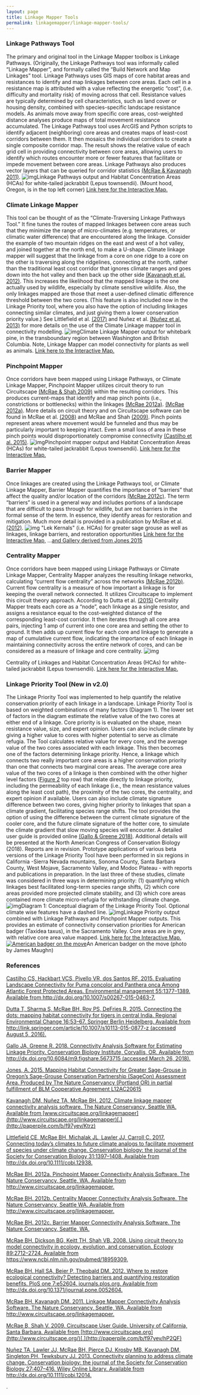 ```yaml
---
layout: page
title: Linkage Mapper Tools
permalink: linkagemapper/linkage-mapper-tools/
---
```


### **Linkage Pathways Tool**

The primary and original tool in the Linkage Mapper toolbox is Linkage Pathways. (Originally, the Linkage Pathways tool was informally called “Linkage Mapper”, and formally called the “Build Network and Map Linkages” tool. Linkage Pathways uses GIS maps of core habitat areas and resistances to identify and map linkages between core areas. Each cell in a resistance map is attributed with a value reflecting the energetic “cost”, (i.e. difficulty and mortality risk) of moving across that cell. Resistance values are typically determined by cell characteristics, such as land cover or housing density, combined with species-specific landscape resistance models. As animals move away from specific core areas, cost-weighted distance analyses produce maps of total movement resistance accumulated. The Linkage Pathways tool uses ArcGIS and Python scripts to identify adjacent (neighboring) core areas and creates maps of least-cost corridors between them. It then mosaics the individual corridors to create a single composite corridor map. The result shows the relative value of each grid cell in providing connectivity between core areas, allowing users to identify which routes encounter more or fewer features that facilitate or impede movement between core areas. Linkage Pathways also produces vector layers that can be queried for corridor statistics [(McRae & Kavanagh 2011)](https://paperpile.com/c/f97yev/9jQPB). ![img](img/lm1.png)Linkage Pathways output and Habitat Concentration Areas (HCAs) for white-tailed jackrabbit (Lepus townsendii). (Mount hood, Oregon, is in the top left corner) [Link here for the Interactive Map.](https://databasin.org/maps/342bc86a67984c2892e56fdf6a8befd4/active) 

### **Climate Linkage Mapper**

This tool can be thought of as the “Climate-Traversing Linkage Pathways Tool.”  It fine tunes the routes of mapped linkages between core areas such that they minimize the range of micro-climates (e.g. temperatures, or climatic water difference) that are encountered along the linkage. Consider the example of two mountain ridges on the east and west of a hot valley, and joined together at the north end, to make a U-shape.  Climate linkage mapper will suggest that the linkage from a core on one ridge to a core on the other is traversing along the ridgelines, connecting at the north, rather than the traditional least cost corridor that ignores climate ranges and goes down into the hot valley and then back up the other side [(Kavanagh et al. 2012)](https://paperpile.com/c/f97yev/Ktrz).  This increases the likelihood that the mapped linkage is the one actually used by wildlife, especially by climate sensitive wildlife. Also, the only linkages mapped are those that meet a user-defined climatic difference threshold between the two cores. (This feature is also included now in the Linkage Priority tool, where you also have the option of including linkages connecting similar climates, and just giving them a lower conservation priority value.) See Littlefield et al. [(2017)](https://paperpile.com/c/f97yev/ApMA/?noauthor=1) and Nuñez et al. [(Nuñez et al. 2013)](https://paperpile.com/c/f97yev/SM3q) for more details on the use of the Climate Linkage mapper tool in connectivity modelling. ![img](img/lm2.png)Climate Linkage Mapper output for whitebark pine, in the transboundary region between Washington and British Columbia. Note, Linkage Mapper can model connectivity for plants as well as animals. [Link here to the Interactive Map.](https://nplcc.databasin.org/maps/859e97aa40034b868f0de21de0d519a0/active) 

### **Pinchpoint Mapper**

Once corridors have been mapped using Linkage Pathways, or Climate Linkage Mapper, Pinchpoint Mapper utilizes circuit theory to run Circuitscape [(McRae & Shah 2009)](https://paperpile.com/c/f97yev/hP2QF) within the resulting corridors. This produces current-maps that identify and map pinch points (i.e., constrictions or bottlenecks) within the linkages [(McRae 2012a)](https://paperpile.com/c/f97yev/3RNsw). [(McRae 2012a)](https://paperpile.com/c/f97yev/3RNsw). More details on circuit theory and on Circuitscape software can be found in McRae et al. [(2008)](https://paperpile.com/c/f97yev/MgVqV/?noauthor=1) and McRae and Shah [(2009)](https://paperpile.com/c/f97yev/hP2QF/?noauthor=1).  Pinch points represent areas where movement would be funneled and thus may be particularly important to keeping intact.  Even a small loss of area in these pinch points would disproportionately compromise connectivity [(Castilho et al. 2015)](https://paperpile.com/c/f97yev/DscGZ).  ![img](img/lm3.png)Pinchpoint mapper output and Habitat Concentration Areas (HCAs) for white-tailed jackrabbit (Lepus townsendii). [Link here for the Interactive Map.](https://databasin.org/maps/2147e6fa4419481f803ff916b5cd7b9f/active) 

### **Barrier Mapper**

Once linkages are created using the Linkage Pathways tool, or Climate Linkage Mapper, Barrier Mapper quantifies the importance of “barriers” that affect the quality and/or location of the corridors [(McRae 2012c)](https://paperpile.com/c/f97yev/t3cy).  The term “barriers” is used in a general way and includes portions of a landscape that are difficult to pass through for wildlife, but are not barriers in the formal sense of the term. In essence, they identify areas for restoration and mitigation. Much more detail is provided in a publication by McRae et al. [(2012)](https://paperpile.com/c/f97yev/nTRR/?noauthor=1). ![img](img/barriermapper.png) "Lek Kernals" (i.e. HCAs) for greater sage grouse as well as linkages, linkage barriers, and restoration opportunities [Link here for the Interactive Map,](https://databasin.org/maps/c897306da2d94c558fbe8bc79e93a035/active) ...[and Gallery derived from Jones 2015](https://databasin.org/galleries/843cdce2d4fc419da0d4587950c20de2)

### **Centrality Mapper**

Once corridors have been mapped using Linkage Pathways or Climate Linkage Mapper, Centrality Mapper analyzes the resulting linkage networks, calculating “current flow centrality” across the networks [(McRae 2012b)](https://paperpile.com/c/f97yev/N31oa). Current flow centrality is a measure of how important a linkage is for keeping the overall network connected.  It utilizes Circuitscape to implement this circuit theory approach. According to Dutta et al. [(2015)](https://paperpile.com/c/f97yev/4kf3/?noauthor=1) Centrality Mapper treats each core as a “node”, each linkage as a single resistor, and assigns a resistance equal to the cost-weighted distance of the corresponding least-cost corridor. It then iterates through all core area pairs, injecting 1 amp of current into one core area and setting the other to ground. It then adds up current flow for each core and linkage to generate a map of cumulative current flow, indicating the importance of each linkage in maintaining connectivity across the entire network of cores, and can be considered as a measure of linkage and core centrality.  ![img](img/lm5.png)

Centrality of Linkages and Habitat Concentration Areas (HCAs) for white-tailed jackrabbit (Lepus townsendii). [Link here for the Interactive Map.](https://databasin.org/maps/fbf173ac249e4f689d095b2696b3c923/active)

###  

### **Linkage Priority Tool** (New in v2.0)

The Linkage Priority Tool was implemented to help quantify the relative conservation priority of each linkage in a landscape. Linkage Priority Tool is based on weighted combinations of many factors (Diagram 1). The lower set of factors in the diagram estimate the relative value of the two cores at either end of a linkage. Core priority is is evaluated on the shape, mean resistance value, size, and expert opinion. Users can also include climate by giving a higher value to cores with higher potential to serve as climate refugia. The Tool calculates relative value for every core, and the average value of the two cores associated with each linkage. This then becomes one of the factors determining linkage priority. Hence, a linkage which connects two really important core areas is a higher conservation priority than one that connects two marginal core areas.   The average core area value of the two cores of a linkage is then combined with the other higher level factors ([Figure 2](https://docs.google.com/document/d/1-mC_aDD_eX2CW1h2x8oD9dDaWdkOZzP4T27k4Sq4TjI/edit#fig_ConceptualDiagram) top row) that relate directly to linkage priority, including the permeability of each linkage (i.e., the mean resistance values along the least cost path), the proximity of the two cores, the centrality, and expert opinion if available. Users can also include climate signature difference between two cores, giving higher priority to linkages that span a climate gradient, facilitating species range shifts. The tool provides the option of using the difference between the current climate signature of the cooler core, and the future climate signature of the hotter core, to simulate the climate gradient that slow moving species will encounter. A detailed user guide is provided online [(Gallo & Greene 2018)](https://paperpile.com/c/f97yev/fPPHe). Additional details will be presented at the North American Congress of Conservation Biology (2018). Reports are in revision.  Prototype applications of various beta versions of the Linkage Priority Tool have been performed in six regions in California -Sierra Nevada mountains, Sonoma County, Santa Barbara County, West Mojave, Sacramento Valley, and Modoc Plateau - with reports and publications in preparation.  In the last three of these studies, climate was considered in three ways in determining priority: (1) quantifying which linkages best facilitated long-term species range shifts, (2) which core areas provided more projected climate stability, and (3) which core areas contained more climate micro-refugia for withstanding climate change.![img](img/lm6.png)Diagram 1: Conceptual diagram of the Linkage Priority Tool. Optional climate wise features have a dashed line.   ![img](img/lm7.png)Linkage Priority output combined with Linkage Pathways and Pinchpoint Mapper outputs.  This provides an estimate of connectivity conservation priorities for American badger (Taxidea taxus), in the Sacramento Valley. Core areas are in grey, with relative core area value mapped. [Link here for the Interactive Map.](https://databasin.org/maps/a79bb15434a24871ba70bdf68e5c7249/active) [![American badger on the move](img/lm8.jpg)](img/lm8.jpg)An American badger on the move (photo by James Maughn)

### 

### **References**



[Castilho CS, Hackbart VCS, Pivello VR, dos Santos RF. 2015. Evaluating Landscape Connectivity for Puma concolor and Panthera onca Among Atlantic Forest Protected Areas. Environmental management 55:1377–1389. Available from ](http://paperpile.com/b/f97yev/DscGZ)<http://dx.doi.org/10.1007/s00267-015-0463-7>[.](http://paperpile.com/b/f97yev/DscGZ)



[Dutta T, Sharma S, McRae BH, Roy PS, DeFries R. 2015. Connecting the dots: mapping habitat connectivity for tigers in central India. Regional Environmental Change 16:53–67. Springer Berlin Heidelberg. Available from ](http://paperpile.com/b/f97yev/4kf3)<http://link.springer.com/article/10.1007/s10113-015-0877-z>[ (accessed August 5, 2016).](http://paperpile.com/b/f97yev/4kf3)



[Gallo JA, Greene R. 2018. Connectivity Analysis Software for Estimating Linkage Priority. Conservation Biology Institute, Corvallis, OR. Available from ](http://paperpile.com/b/f97yev/fPPHe)<http://dx.doi.org/10.6084/m9.figshare.5673715>[ (accessed March 26, 2018).](http://paperpile.com/b/f97yev/fPPHe)



[Jones, A. 2015. Mapping Habitat Connectivity for Greater Sage-Grouse in Oregon’s Sage-Grouse
Conservation Partnership (SageCon) Assessment Area. Produced by The Nature Conservancy (Portland OR) in
partial fulfillment of BLM Cooperative Agreement L12AC20615](https://databasin.org/documents/documents/914b7516f6b042fab105117d318eb702/download/)



[Kavanagh DM, Nuñez TA, McRae BH. 2012. Climate linkage mapper connectivity analysis software. The Nature Conservancy, Seattle WA. Available from ](http://paperpile.com/b/f97yev/Ktrz)[www.circuitscape.org/linkagemapper](http://www.circuitscape.org/linkagemapper)[.](http://paperpile.com/b/f97yev/Ktrz)



[Littlefield CE, McRae BH, Michalak JL, Lawler JJ, Carroll C. 2017. Connecting today’s climates to future climate analogs to facilitate movement of species under climate change. Conservation biology: the journal of the Society for Conservation Biology 31:1397–1408. Available from ](http://paperpile.com/b/f97yev/ApMA)<http://dx.doi.org/10.1111/cobi.12938>[.](http://paperpile.com/b/f97yev/ApMA)



[McRae BH. 2012a. Pinchpoint Mapper Connectivity Analysis Software. The Nature Conservancy, Seattle, WA. Available from ](http://paperpile.com/b/f97yev/3RNsw)<http://www.circuitscape.org/linkagemapper>[.](http://paperpile.com/b/f97yev/3RNsw)



[McRae BH. 2012b. Centrality Mapper Connectivity Analysis Software. The Nature Conservancy, Seattle WA. Available from ](http://paperpile.com/b/f97yev/N31oa)<http://www.circuitscape.org/linkagemapper>[.](http://paperpile.com/b/f97yev/N31oa)



[McRae BH. 2012c. Barrier Mapper Connectivity Analysis Software. The Nature Conservancy, Seattle, WA.](http://paperpile.com/b/f97yev/t3cy)



[McRae BH, Dickson BG, Keitt TH, Shah VB. 2008. Using circuit theory to model connectivity in ecology, evolution, and conservation. Ecology 89:2712–2724. Available from ](http://paperpile.com/b/f97yev/MgVqV)<https://www.ncbi.nlm.nih.gov/pubmed/18959309>[.](http://paperpile.com/b/f97yev/MgVqV)



[McRae BH, Hall SA, Beier P, Theobald DM. 2012. Where to restore ecological connectivity? Detecting barriers and quantifying restoration benefits. PloS one 7:e52604. journals.plos.org. Available from ](http://paperpile.com/b/f97yev/nTRR)<http://dx.doi.org/10.1371/journal.pone.0052604>[.](http://paperpile.com/b/f97yev/nTRR)

[McRae BH, Kavanagh DM. 2011. Linkage Mapper Connectivity Analysis Software. The Nature Conservancy, Seattle, WA. Available from ](http://paperpile.com/b/f97yev/9jQPB)<http://www.circuitscape.org/linkagemapper.>

[McRae B, Shah V. 2009. Circuitscape User Guide. University of California, Santa Barbara. Available from ](http://paperpile.com/b/f97yev/hP2QF)[http://www.circuitscape.org](http://www.circuitscape.org/)[.](http://paperpile.com/b/f97yev/hP2QF)

[Nuñez TA, Lawler JJ, McRae BH, Pierce DJ, Krosby MB, Kavanagh DM, Singleton PH, Tewksbury JJ. 2013. Connectivity planning to address climate change. Conservation biology: the journal of the Society for Conservation Biology 27:407–416. Wiley Online Library. Available from ](http://paperpile.com/b/f97yev/SM3q)<http://dx.doi.org/10.1111/cobi.12014>[.](http://paperpile.com/b/f97yev/SM3q)



.
